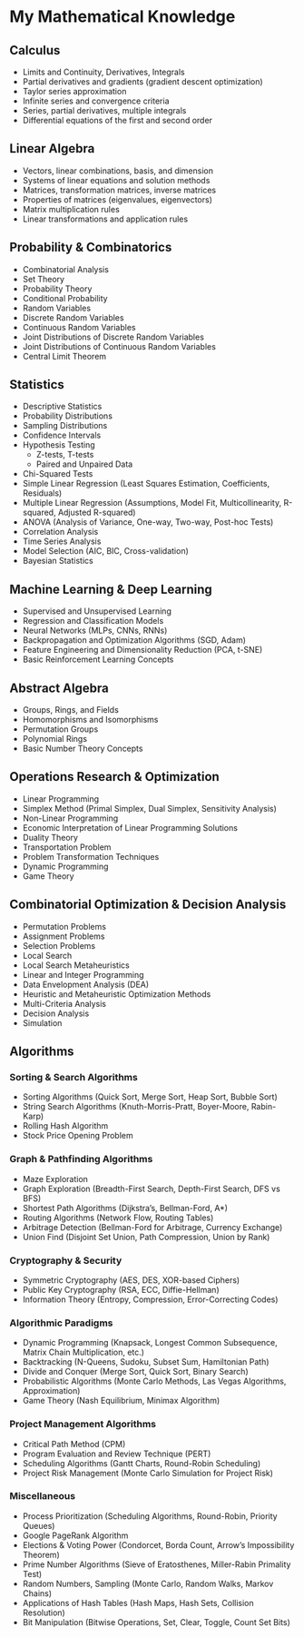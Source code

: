 # My Mathematical Knowledge

## Calculus
- Limits and Continuity, Derivatives, Integrals
- Partial derivatives and gradients (gradient descent optimization)
- Taylor series approximation
- Infinite series and convergence criteria
- Series, partial derivatives, multiple integrals
- Differential equations of the first and second order

## Linear Algebra
- Vectors, linear combinations, basis, and dimension
- Systems of linear equations and solution methods
- Matrices, transformation matrices, inverse matrices
- Properties of matrices (eigenvalues, eigenvectors)
- Matrix multiplication rules
- Linear transformations and application rules

## Probability & Combinatorics
- Combinatorial Analysis
- Set Theory
- Probability Theory
- Conditional Probability
- Random Variables
- Discrete Random Variables
- Continuous Random Variables
- Joint Distributions of Discrete Random Variables
- Joint Distributions of Continuous Random Variables
- Central Limit Theorem

## Statistics
- Descriptive Statistics
- Probability Distributions
- Sampling Distributions
- Confidence Intervals
- Hypothesis Testing
  - Z-tests, T-tests
  - Paired and Unpaired Data
- Chi-Squared Tests
- Simple Linear Regression (Least Squares Estimation, Coefficients, Residuals)
- Multiple Linear Regression (Assumptions, Model Fit, Multicollinearity, R-squared, Adjusted R-squared)
- ANOVA (Analysis of Variance, One-way, Two-way, Post-hoc Tests)
- Correlation Analysis
- Time Series Analysis
- Model Selection (AIC, BIC, Cross-validation)
- Bayesian Statistics

## Machine Learning & Deep Learning
- Supervised and Unsupervised Learning  
- Regression and Classification Models  
- Neural Networks (MLPs, CNNs, RNNs)  
- Backpropagation and Optimization Algorithms (SGD, Adam)  
- Feature Engineering and Dimensionality Reduction (PCA, t-SNE)  
- Basic Reinforcement Learning Concepts  

## Abstract Algebra
- Groups, Rings, and Fields  
- Homomorphisms and Isomorphisms  
- Permutation Groups  
- Polynomial Rings  
- Basic Number Theory Concepts 

## Operations Research & Optimization
- Linear Programming
- Simplex Method (Primal Simplex, Dual Simplex, Sensitivity Analysis)
- Non-Linear Programming
- Economic Interpretation of Linear Programming Solutions
- Duality Theory
- Transportation Problem
- Problem Transformation Techniques
- Dynamic Programming
- Game Theory

## Combinatorial Optimization & Decision Analysis
- Permutation Problems
- Assignment Problems
- Selection Problems
- Local Search
- Local Search Metaheuristics
- Linear and Integer Programming
- Data Envelopment Analysis (DEA)
- Heuristic and Metaheuristic Optimization Methods
- Multi-Criteria Analysis
- Decision Analysis
- Simulation

## Algorithms

### Sorting & Search Algorithms
- Sorting Algorithms (Quick Sort, Merge Sort, Heap Sort, Bubble Sort)
- String Search Algorithms (Knuth-Morris-Pratt, Boyer-Moore, Rabin-Karp)
- Rolling Hash Algorithm
- Stock Price Opening Problem

### Graph & Pathfinding Algorithms
- Maze Exploration
- Graph Exploration (Breadth-First Search, Depth-First Search, DFS vs BFS)
- Shortest Path Algorithms (Dijkstra’s, Bellman-Ford, A*)
- Routing Algorithms (Network Flow, Routing Tables)
- Arbitrage Detection (Bellman-Ford for Arbitrage, Currency Exchange)
- Union Find (Disjoint Set Union, Path Compression, Union by Rank)

### Cryptography & Security
- Symmetric Cryptography (AES, DES, XOR-based Ciphers)
- Public Key Cryptography (RSA, ECC, Diffie-Hellman)
- Information Theory (Entropy, Compression, Error-Correcting Codes)

### Algorithmic Paradigms
- Dynamic Programming (Knapsack, Longest Common Subsequence, Matrix Chain Multiplication, etc.)
- Backtracking (N-Queens, Sudoku, Subset Sum, Hamiltonian Path)
- Divide and Conquer (Merge Sort, Quick Sort, Binary Search)
- Probabilistic Algorithms (Monte Carlo Methods, Las Vegas Algorithms, Approximation)
- Game Theory (Nash Equilibrium, Minimax Algorithm)

### Project Management Algorithms
- Critical Path Method (CPM)
- Program Evaluation and Review Technique (PERT)
- Scheduling Algorithms (Gantt Charts, Round-Robin Scheduling)
- Project Risk Management (Monte Carlo Simulation for Project Risk)
  
### Miscellaneous
- Process Prioritization (Scheduling Algorithms, Round-Robin, Priority Queues)
- Google PageRank Algorithm
- Elections & Voting Power (Condorcet, Borda Count, Arrow’s Impossibility Theorem)
- Prime Number Algorithms (Sieve of Eratosthenes, Miller-Rabin Primality Test)
- Random Numbers, Sampling (Monte Carlo, Random Walks, Markov Chains)
- Applications of Hash Tables (Hash Maps, Hash Sets, Collision Resolution)
- Bit Manipulation (Bitwise Operations, Set, Clear, Toggle, Count Set Bits)
